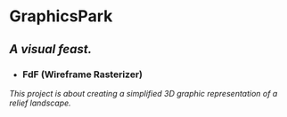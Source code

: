 # GraphicsPark

## *A visual feast.*


- ### FdF (Wireframe Rasterizer)
*This project is about creating a simplified 3D graphic representation of a relief landscape.*
